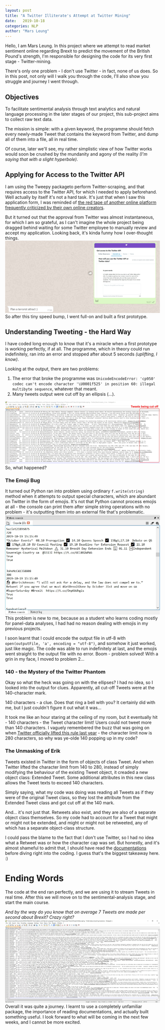 ```yaml
---
layout: post
title: "A Twitter Illiterate's Attempt at Twitter Mining"
date:   2019-10-18
categories: NLP
author: "Mars Leung"
---
```



Hello, I am Mars Leung. In this project where we attempt to read market sentiment online regarding Brexit to predict the movement of the British Pound's strength, I'm responsible for designing the code for its very first stage - Twitter-mining. 

There's only one problem - I don't use Twitter - in fact, none of us does. So in this post,  not only will I walk you through the code, I'll also show you struggle and journey I went through.
## Objectives
To facilitate sentimental analysis through text analytics and natural language processing in the later stages of our project, this sub-project aims to collect raw text data.

 The mission is simple: with a given keyword, the programme should fetch every newly-made Tweet that contains the keyword from Twitter, and dump all of them into a file, all in real time.

Of course, later we'll see, my rather simplistic view of how Twitter works would soon be crushed by the mundanity and agony of the reality *(I'm saying that with a slight hyperbole)*.
## Applying for Access to the Twitter API
I am using the Tweepy packageto perform Twitter-scraping, and that requires access to the Twitter API, for which I needed to apply beforehand. Well actually by itself it's not a hard task. It's just that when I saw this application form, I was reminded of [the red tape of another online platform frequently criticized by their own online creators](https://www.youtube.com/results?search_query=youtube%20is%20broken). 

But it turned out that the approval from Twitter was almost instantaneous, for which I am so grateful, as I can't imagine the whole project being dragged behind waiting for some Twitter employee to manually review and accept my application. Looking back, it's kinda funny how I over-thought things.
![enter image description here](/assets/images/blog/Tweepy/1-API-application.jpg)
So after this tiny speed bump, I went full-on and built a first prototype.
## Understanding Tweeting - the Hard Way
I have coded long enough to know that it's a miracle when a first prototype is working perfectly, if at all. The programme, which in theory could run indefinitely, ran into an error and stopped after about 5 seconds *(uplifting, I know)*.

Looking at the output, there are two problems:
1. The error that broke the programme was `UnicodeEncodeError: 'cp950' codec can't encode character '\U0001f525' in position 60: illegal multibyte sequence`, whatever that meant.
2. Many tweets output were cut off by an ellipsis (...).

![enter image description here](/assets/images/blog/Tweepy/2-bug.jpg)
So, what happened?

### The Emoji Bug
It turned out Python ran into problem using ordinary `f.write(string)` method when it attempts to output special characters, which are abundant on Twitter in the form of emojis. It's not that Python cannot process emojis  at all - the console can print them after simple string operations with no problem - it's outputting them into an external file that's problematic.
![enter image description here](/assets/images/blog/Tweepy/3-Console.jpg)
This problem is new to me, because as a student who learns coding mostly for panel-data analyses, I had had no reason dealing with emojis in my previous projects. 

I soon learnt that I could encode the output file in utf-8 with `open(outputFile, 'a', encoding = "utf-8")`, and somehow it just worked, just like magic. The code was able to run indefinitely at last, and the emojis went straight to the output file with no error. Boom - problem solved! With a grin in my face, I moved to problem 2...
### 140 - the Mystery of the Twitter Phantom
Okay so what the heck was going on with the ellipses? I had no idea, so I looked into the output for clues. Apparently, all cut-off Tweets were at the 140-character mark. 

140 characters - a clue. Does that ring a bell with you? It certainly did with me, but I just couldn't figure it out what it was...

It took me like an hour staring at the ceiling of my room, but it eventually hit - 140 characters - the Tweet character limit! Users could not tweet more than 140 characters. I vaguely remembered the buzz that was going on when [Twitter officially lifted this rule last year](https://techcrunch.com/2018/10/30/twitters-doubling-of-character-count-from-140-to-280-had-little-impact-on-length-of-tweets/) - the character limit now is 280 characters, so why was ye-olde 140 popping up in my code?
### The Unmasking of Erik
Tweets existed in Twitter in the form of objects of class Tweet. And when Twitter lifted the character limit from 140 to 280, instead of simply modifying the behaviour of the existing Tweet object, it creaded a new object class: Extended Tweet. Some additional attributes in this new class allows the Tweet texts to exceed 140 characters.

Simply saying, what my code was doing was reading all Tweets as if they were of the original Tweet class, so they lost the attribute from the Extended Tweet class and got cut off at the 140 mark.

And... it's not just that. Retweets also exist, and they are also of a separate object class themselves. So my code had to account for a Tweet that might or might not be extended, and might or might not be retweeted, any of which has a separate object-class structure.

I could pass the blame to the fact that I don't use Twitter, so I had no idea what a Retweet was or how the character cap was set. But honestly, and it's almost shameful to admit that, I should have read the [documentations](https://developer.twitter.com/en/docs/tweets/data-dictionary/overview/intro-to-tweet-json#extendedtweet) before diving right into the coding. I guess that's the biggest takeaway here. :)

# Ending Words
The code at the end ran perfectly, and we are using it to stream Tweets in real time. After this we will move on to the sentimental-analysis stage, and start the main course. 

*And by the way do you know that on average 7 Tweets are made per second about Brexit? Crazy right?*
![enter image description here](/assets/images/blog/Tweepy/4-Output.jpg)
Overall it was quite a journey. I learnt to use a completely unfamiliar package, the importance of reading documentations, and actually built something useful. I look forward to what will be coming in the next few weeks, and I cannot be more excited.
